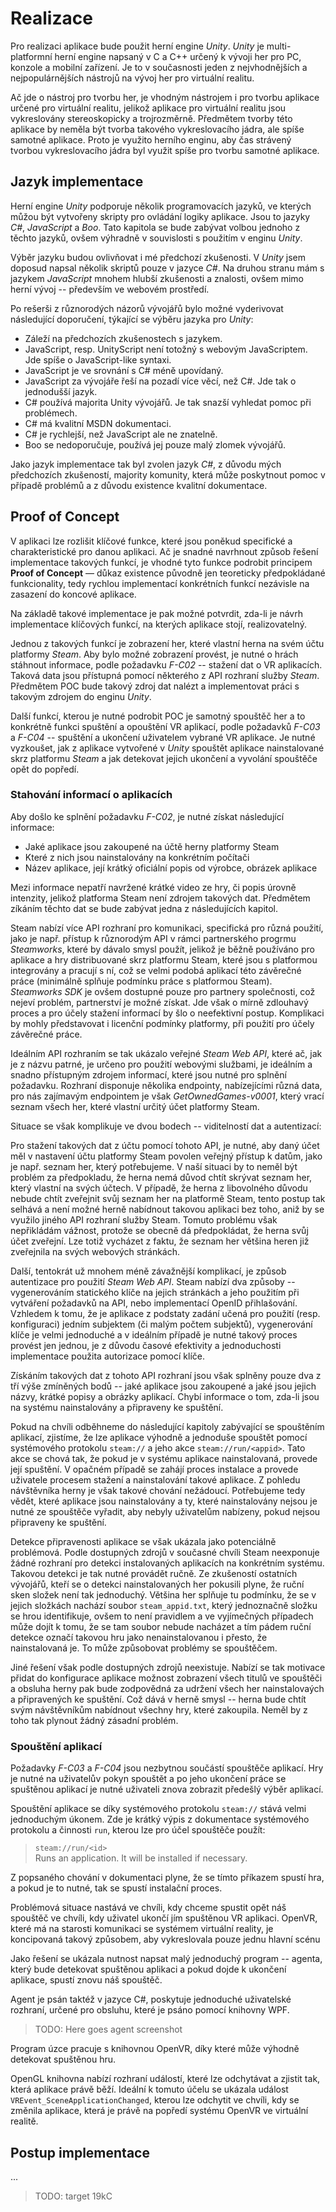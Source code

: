 # Realizace

Pro realizaci aplikace bude použit herní engine *Unity*. *Unity* je multi-platformní herní engine napsaný v C a C++ určený k vývoji her pro PC, konzole a mobilní zařízení. Je to v současnosti jeden z nejvhodnějších a nejpopulárnějších nástrojů na vývoj her pro virtuální realitu.

Ač jde o nástroj pro tvorbu her, je vhodným nástrojem i pro tvorbu aplikace určené pro virtuální realitu, jelikož aplikace pro virtuální realitu jsou vykreslovány stereoskopicky a trojrozměrně. Předmětem tvorby této aplikace by neměla být tvorba takového vykreslovacího jádra, ale spíše samotné aplikace. Proto je využito herního enginu, aby čas strávený tvorbou vykreslovacího jádra byl využit spíše pro tvorbu samotné aplikace.

## Jazyk implementace

Herní engine *Unity* podporuje několik programovacích jazyků, ve kterých můžou být vytvořeny skripty pro ovládání logiky aplikace. Jsou to jazyky *C#*, *JavaScript* a *Boo*. Tato kapitola se bude zabývat volbou jednoho z těchto jazyků, ovšem výhradně v souvislosti s použitím v enginu *Unity*.

Výběr jazyku budou ovlivňovat i mé předchozí zkušenosti. V *Unity* jsem doposud napsal několik skriptů pouze v jazyce *C#*. Na druhou stranu mám s jazykem *JavaScript* mnohem hlubší zkušenosti a znalosti, ovšem mimo herní vývoj -- především ve webovém prostředí.

Po rešerši z různorodých názorů vývojářů bylo možné vyderivovat následující doporučení, týkající se výběru jazyka pro *Unity*:

 - Záleží na předchozích zkušenostech s jazykem.
 - JavaScript, resp. UnityScript není totožný s webovým JavaScriptem. Jde spíše o JavaScript-like syntaxi.
 - JavaScript je ve srovnání s C# méně upovídaný.
 - JavaScript za vývojáře řeší na pozadí více věcí, než C#. Jde tak o jednodušší jazyk.
 - C# používá majorita Unity vývojářů. Je tak snazší vyhledat pomoc při problémech.
 - C# má kvalitní MSDN dokumentaci.
 - C# je rychlejší, než JavaScript ale ne znatelně.
 - Boo se nedoporučuje, používá jej pouze malý zlomek vývojářů.

Jako jazyk implementace tak byl zvolen jazyk *C#*, z důvodu mých předchozích zkušeností, majority komunity, která může poskytnout pomoc v případě problémů a z důvodu existence kvalitní dokumentace.

## Proof of Concept

V aplikaci lze rozlišit klíčové funkce, které jsou poněkud specifické a charakteristické pro danou aplikaci. Ač je snadné navrhnout způsob řešení implementace takových funkcí, je vhodné tyto funkce podrobit principem **Proof of Concept** — důkaz existence původně jen teoreticky předpokládané funkcionality, tedy rychlou implementací konkrétních funkcí nezávisle na zasazení do koncové aplikace.

Na základě takové implementace je pak možné potvrdit, zda-li je návrh implementace klíčových funkcí, na kterých aplikace stojí, realizovatelný.

Jednou z takových funkcí je zobrazení her, které vlastní herna na svém účtu platformy *Steam*. Aby bylo možné zobrazení provést, je nutné o hrách stáhnout informace, podle požadavku *F-C02* -- stažení dat o VR aplikacích. Taková data jsou přístupná pomocí některého z API rozhraní služby *Steam*. Předmětem POC bude takový zdroj dat nalézt a implementovat práci s takovým zdrojem do enginu *Unity*.

Další funkcí, kterou je nutné podrobit POC je samotný spouštěč her a to konkrétně funkci spuštění a opouštění VR aplikací, podle požadavků *F-C03* a *F-C04* -- spuštění a ukončení uživatelem vybrané VR aplikace. Je nutné vyzkoušet, jak z aplikace vytvořené v *Unity* spouštět aplikace nainstalované skrz platformu *Steam* a jak detekovat jejich ukončení a vyvolání spouštěče opět do popředí.

### Stahování informací o aplikacích

Aby došlo ke splnění požadavku *F-C02*, je nutné získat následující informace:

 - Jaké aplikace jsou zakoupené na účtě herny platformy Steam
 - Které z nich jsou nainstalovány na konkrétním počítači
 - Název aplikace, její krátký oficiální popis od výrobce, obrázek aplikace

Mezi informace nepatří navržené krátké video ze hry, či popis úrovně intenzity, jelikož platforma Steam není zdrojem takových dat. Předmětem zíkáním těchto dat se bude zabývat jedna z následujících kapitol.

Steam nabízí více API rozhraní pro komunikaci, specifická pro různá použití, jako je např. přístup k různorodým API v rámci partnerského progrmu *Steamworks*, které by dávalo smysl použít, jelikož je běžně používáno pro aplikace a hry distribuované skrz platformu Steam, které jsou s platformou integrovány a pracují s ní, což se velmi podobá aplikací této závěrečné práce (minimálně splňuje podmínku práce s platformou Steam). *Steamworks SDK* je ovšem dostupné pouze pro partnery společnosti, což nejeví problém, partnerství je možné získat. Jde však o mírně zdlouhavý proces a pro účely stažení informací by šlo o neefektivní postup. Komplikaci by mohly představovat i licenční podmínky platformy, při použití pro účely závěrečné práce.

Ideálním API rozhraním se tak ukázalo veřejné *Steam Web API*, které ač, jak je z názvu patrné, je určeno pro použití webovými službami, je ideálním a snadno přístupným zdrojem informací, které jsou nutné pro splnění požadavku. Rozhraní disponuje několika endpointy, nabízejícími různá data, pro nás zajímavým endpointem je však *GetOwnedGames-v0001*, který vrací seznam všech her, které vlastní určitý účet platformy Steam.

Situace se však komplikuje ve dvou bodech -- viditelností dat a autentizací:

Pro stažení takových dat z účtu pomocí tohoto API, je nutné, aby daný účet měl v nastavení účtu platformy Steam povolen veřejný přístup k datům, jako je např. seznam her, který potřebujeme. V naší situaci by to neměl být problém za předpokladu, že herna nemá důvod chtít skrývat seznam her, který vlastní na svých účtech. V případě, že herna z libovolného důvodu nebude chtít zveřejnit svůj seznam her na platformě Steam, tento postup tak selhává a není možné herně nabídnout takovou aplikaci bez toho, aniž by se využilo jiného API rozhraní služby Steam. Tomuto problému však nepřikládám vážnost, protože se obecně dá předpokládat, že herna svůj účet zveřejní. Lze totiž vycházet z faktu, že seznam her většina heren již zveřejnila na svých webových stránkách.

Další, tentokrát už mnohem méně závažnější komplikací, je způsob autentizace pro použití *Steam Web API*. Steam nabízí dva způsoby -- vygenerováním statického klíče na jejich stránkách a jeho použitím při vytváření požadavků na API, nebo implementací OpenID přihlašování. Vzhledem k tomu, že je aplikace z podstaty zadání učená pro použití (resp. konfiguraci) jedním subjektem (či malým počtem subjektů), vygenerování klíče je velmi jednoduché a v ideálním případě je nutné takový proces provést jen jednou, je z důvodu časové efektivity a jednoduchosti implementace použita autorizace pomocí klíče.

Získáním takových dat z tohoto API rozhraní jsou však splněny pouze dva z tří výše zmíněných bodů -- jaké aplikace jsou zakoupené a jaké jsou jejich názvy, krátké popisy a obrázky aplikací. Chybí informace o tom, zda-li jsou na systému nainstalovány a připraveny ke spuštění.

Pokud na chvíli odběhneme do následující kapitoly zabývající se spouštěním aplikací, zjistíme, že lze aplikace výhodně a jednoduše spouštět pomocí systémového protokolu `steam://` a jeho akce `steam://run/<appid>`. Tato akce se chová tak, že pokud je v systému aplikace nainstalovaná, provede její spuštění. V opačném případě se zahájí proces instalace a provede uživatele procesem stažení a nainstalování takové aplikace. Z pohledu návštěvníka herny je však takové chování nežádoucí. Potřebujeme tedy vědět, které aplikace jsou nainstalovány a ty, které nainstalovány nejsou je nutné ze spouštěče vyřadit, aby nebyly uživatelům nabízeny, pokud nejsou připraveny ke spuštění.

Detekce připravenosti aplikace se však ukázala jako potenciálně problémová. Podle dostupných zdrojů v současné chvíli Steam neexponuje žádné rozhraní pro detekci instalovaných aplikacích na konkrétním systému. Takovou detekci je tak nutné provádět ručně. Ze zkušeností ostatních vývojářů, kteří se o detekci nainstalovaných her pokusili plyne, že ruční sken složek není tak jednoduchý. Většina her splňuje tu podmínku, že se v jejich složkách nachází soubor `steam_appid.txt`, který jednoznačně složku se hrou identifikuje, ovšem to není pravidlem a ve vyjímečných případech může dojít k tomu, že se tam soubor nebude nacházet a tím pádem ruční detekce označí takovou hru jako nenainstalovanou i přesto, že nainstalovaná je. To může způsobovat problémy se spouštěčem.

Jiné řešení však podle dostupných zdrojů neexistuje. Nabízí se tak motivace přidat do konfigurace aplikace možnost zobrazení všech titulů ve spouštěči a obsluha herny pak bude zodpovědná za udržení všech her nainstalovaých a připravených ke spuštění. Což dává v herně smysl -- herna bude chtít svým návštěvníkům nabídnout všechny hry, které zakoupila. Neměl by z toho tak plynout žádný zásadní problém.

### Spouštění aplikací

Požadavky *F-C03* a *F-C04* jsou nezbytnou součástí spouštěče aplikací. Hry je nutné na uživatelův pokyn spouštět a po jeho ukončení práce se spuštěnou aplikací je nutné uživateli znova zobrazit předešlý výběr aplikací.

Spouštění aplikace se díky systémového protokolu `steam://` stává velmi jednoduchým úkonem. Zde je krátký výpis z dokumentace systémového protokolu a činnosti `run`, kterou lze pro účel spouštěče použít:

> `steam://run/<id>`  
> Runs an application. It will be installed if necessary.

Z popsaného chování v dokumentaci plyne, že se tímto příkazem spustí hra, a pokud je to nutné, tak se spustí instalační proces.

Problémová situace nastává ve chvíli, kdy chceme spustit opět náš spouštěč ve chvíli, kdy uživatel ukončí jím spuštěnou VR aplikaci. OpenVR, které má na starosti komunikaci se systémem virtuální reality, je koncipovaná takový způsobem, aby vykreslovala pouze jednu hlavní scénu

Jako řešení se ukázala nutnost napsat malý jednoduchý program -- agenta, který bude detekovat spuštěnou aplikaci a pokud dojde k ukončení aplikace, spustí znovu náš spouštěč.

Agent je psán taktéž v jazyce C#, poskytuje jednoduché uživatelské rozhraní, určené pro obsluhu, které je psáno pomocí knihovny WPF.

> TODO: Here goes agent screenshot

Program úzce pracuje s knihovnou OpenVR, díky které může výhodně detekovat spuštěnou hru.

OpenGL knihovna nabízí rozhraní událostí, které lze odchytávat a zjistit tak, která aplikace právě běží. Ideální k tomuto účelu se ukázala událost `VREvent_SceneApplicationChanged`, kterou lze odchytit ve chvíli, kdy se změnila aplikace, která je právě na popředí systému OpenVR ve virtuální realitě.



## Postup implementace

...


> TODO: target 19kC
